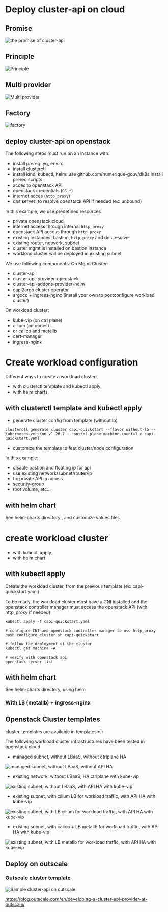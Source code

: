 # Deploy cluster-api on cloud

## Promise
![the promise of cluster-api ](images/0-plateform-goal-1.drawio.png)

## Principle
![Principle](images/2-cluster-api-flow.drawio.png)

## Multi provider
![Multi provider](images/3-cluster-api-principe.drawio.png)

## Factory
![factory](images/6-cluster-api-composants-2.drawio.png)


## deploy cluster-api on openstack

The following steps must run on an instance with:
  - install prereq: yq, env.rc
  - install clusterctl
  - install kind, kubectl, helm: use github.com/numerique-gouv/dk8s install prereq scripts
  - acces to openstack API
  - openstack credentials (`OS_*`)
  - internet acces (`http_proxy`)
  - dns server: to resolve openstack API if needed (ex: unbound)


In this example, we use predefined resources
 - private openstack cloud
 - internet access through internal `http_proxy`
 - openstack API access through `http_proxy`
 - existing instances: bastion, `http_proxy` and dns resolver
 - existing router, network, subnet
 - cluster mgmt is installed on bastion instance
 - workload cluster will be deployed in existing subnet

We use following components:
On Mgmt Cluster:
- cluster-api
- cluster-api-provider-openstack
- cluster-api-addons-provider-helm
- capi2argo cluster operator
- argocd + ingress-nginx (install your own to postconfigure workload cluster)

On workload cluster:
- kube-vip (on ctrl plane)
- cilium (on nodes)
-   or calico and  metallb
- cert-manager
- ingress-nginx

# Create workload configuration

Different ways to create a workload cluster:
  - with clusterctl template and kubectl apply
  - with helm charts

## with clusterctl template and kubectl apply

- generate cluster config from template (without lb)

```
clusterctl generate cluster capi-quickstart --flavor without-lb --kubernetes-version v1.26.7 --control-plane-machine-count=1 > capi-quickstart.yaml
```

- customize the template to feet cluster/node configuration

In this example:
  - disable bastion and floating ip for api
  - use existing network/subnet/router/ip
  - fix private API ip adress
  - security-group
  - root volume, etc...

## with helm chart 

See helm-charts directory , and customize values files

# create workload cluster
- with kubectl apply
- with helm chart

## with kubectl apply

Create the workload cluster, from the previous template (ex: capi-quickstart.yaml)

To be ready, the workload cluster must have a CNI installed and the openstack controller manager must access the openstack API (with http_proxy if needed)

```
kubectl apply -f capi-quickstart.yaml

# configure CNI and openstack controller manager to use http_proxy
bash configure_cluster.sh capi-quickstart

# follow the deployment of the cluster
kubectl get machine -A

# verify with openstack api
openstack server list

```

## with helm chart

See helm-charts directory, using helm

### With LB (metallb) + ingress-nginx


## Openstack Cluster templates

cluster-templates are available in templates dir


The following workload cluster infrastructures have been tested in openstack cloud

- managed subnet, without LBaaS, without ctrlplane HA

![managed subnet, without LBaaS, without API HA](images/cluster-api-cluster-managed-subnet.drawio.png)

- existing network, without LBaaS, HA ctrlplane with kube-vip

![existing subnet, without LBaaS, with API HA with kube-vip](images/cluster-api-cluster-kube-vip.drawio.png)

- existing subnet, with cilium LB for workload traffic, with API HA with kube-vip

![existing subnet, with LB cilium for workload traffic, with API HA with kube-vip](images/cluster-api-cluster-kube-vip-cilium.drawio.png)

- existing subnet, with calico + LB metallb for workload traffic, with API HA with kube-vip

![existing subnet, with LB metallb for workload traffic, with API HA with kube-vip](images/cluster-api-cluster-kube-vip-metallb.drawio.png)



## Deploy on outscale
### Outscale cluster template

![Sample cluster-api on outscale](https://blog.outscale.com/wp-content/uploads/2023/05/operator_OUTSCALE-1.png)

https://blog.outscale.com/en/developing-a-cluster-api-provider-at-outscale/
